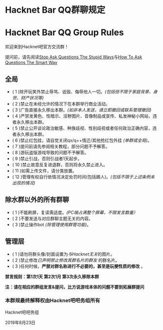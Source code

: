 # Hacknet Bar QQ群聊规定
# Hacknet Bar QQ Group Rules

欢迎来到Hacknet吧官方交流群！

提问前，请先阅读[Stop Ask Questions The Stupid Ways](https://github.com/dogfight360/Stop-Ask-Questions-The-Stupid-Ways/blob/master/README.md)与[How To Ask Questions The Smart Way](https://github.com/ryanhanwu/How-To-Ask-Questions-The-Smart-Way/blob/master/README-zh_CN.md)
## 全局
* ( 1 )除开玩笑外禁止辱骂、诋毁、侮辱他人一切。*(包括但不限于家庭背景、身世、财产状况等)*
* ( 2 )禁止在未经允许的情况下在本群举行商业活动。
* ( 3 )广告直接永久移出本群。*(如非本人发送，请立即撤回或联系管理撤回)*
* ( 4 )严禁发黄色、性暗示、淫秽图片、音像制品或宣传、私发神秘小网站，违者永久移出本群。
* ( 5 )禁止公开谈论政治敏感、种族歧视、性别歧视或者任何政治正确内容，违者永久移出本群。
* ( 6 )禁止红包挂，请自觉关闭qx/q++情迁/其他抢红包外挂 *(单群或全局)*。
* ( 7 )提问前请先参阅相关教程，部分问题不予解答。
* ( 8 )游玩盗版游戏导致的问题不予解答。
* ( 9 )禁止引战，否则引战者1天起步。
* ( 10 )禁止故意反复进退群，否则将永久禁止进入。
* ( 11 )如需上传文件，请分类放置。
* ( 12 )管理有权自行依情况决定处罚时间(包括踢人)。*(包括不限于上述条例未出现的情况)*


## 除水群以外的所有群聊
* ( 1 )不能刷屏，复读需适度。*(PC端占满整个屏幕，不限发言数量）*
* ( 2 )不要发送与对应群聊主题无关的内容。
* ( 3 )禁止操作bot *(除管理使用群管功能)*。

## 管理层
* ( 1 )请勿将群头像/封面设置为*与Hacknet无关*的图片。
* ( 2 )禁止修改*已声明禁止修改其群名片的群友* 的群名片。
* ( 3 )任何时候，**严禁对群名称进行不必要的，甚至是玩梗性质的修改** 。

**禁言规则：第1次1天 第2次1月 第3次永久移除本群**

   **注：请在相应的群组发言&提问，比方说游戏本体的问题不要到拓展群提问**
  
  ### 本群规最终解释权由Hacknet吧吧务组所有
  
   Hacknet吧吧务组
  
   2019年8月23日
